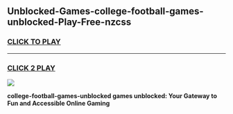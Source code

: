 
## Unblocked-Games-college-football-games-unblocked-Play-Free-nzcss
<h3>
<a href="https://premium76.site?title=college-football-games-unblocked&ref=23A">CLICK TO PLAY</a></h3>
<hr>

<h3>
<a href="https://premium76.site?title=college-football-games-unblocked&ref=23A">CLICK 2 PLAY</a>
  
</h3>

<a href="https://premium76.site?title=college-football-games-unblocked&ref=23A"><img src="https://clearcache.store/games.png"></a>


**college-football-games-unblocked games unblocked: Your Gateway to Fun and Accessible Online Gaming**
